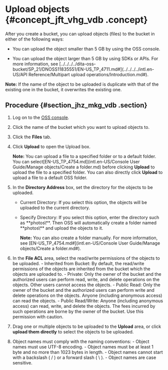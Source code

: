 # Upload objects {#concept_jft_vhg_vdb .concept}

After you create a bucket, you can upload objects \(files\) to the bucket in either of the following ways:

-   You can upload the object smaller than 5 GB by using the OSS console.

-   You can upload the object larger than 5 GB by using SDKs or APIs. For more information, see [../../../../dita-oss-bucket/SP\_21/DNOSS11835551/EN-US\_TP\_4711.md\#](../../../../intl.en-US/API Reference/Multipart upload operations/Introduction.md#).


**Note:** If the name of the object to be uploaded is duplicate with that of the existing one in the bucket, it overwrites the existing one.

## Procedure {#section_jhz_mkg_vdb .section}

1.  Log on to the [OSS console](https://oss.console.aliyun.com/).
2.  Click the name of the bucket which you want to upload objects to.
3.  Click the **Files** tab.
4.  Click **Upload** to open the Upload box.

    **Note:** You can upload a file to a specified folder or to a default folder. You can select[EN-US\_TP\_4754.md](intl.en-US/Console User Guide/Manage objects/Create a folder.md) before clicking **Upload** to upload the file to a specified folder. You can also directly click **Upload** to upload a file to a default OSS folder.

5.  In the **Directory Address** box, set the directory for the objects to be uploaded.
    -   Current Directory: If you select this option, the objects will be uploaded to the current directory.
    -   Specify Directory: If you select this option, enter the directory such as \*\*photos\\\*\*. Then OSS will automatically create a folder named \*\*photos\\\*\* and upload the objects to it.

        **Note:** You can also create a folder manually. For more information, see [EN-US\_TP\_4754.md\#](intl.en-US/Console User Guide/Manage objects/Create a folder.md#).

6.  In the **File ACL** area, select the read/write permissions of the objects to be uploaded. - Inherited from Bucket: By default, the read/write permissions of the objects are inherited from the bucket which the objects are uploaded to. - Private: Only the owner of the bucket and the authorized users can perform read, write, and delete operations on the objects. Other users cannot access the objects. - Public Read: Only the owner of the bucket and the authorized users can perform write and delete operations on the objects. Anyone \(including anonymous access\) can read the objects. - Public Read/Write: Anyone \(including anonymous access\) can read, write, and delete the objects. The fees incurred by such operations are borne by the owner of the bucket. Use this permission with caution.
7.  Drag one or multiple objects to be uploaded to the **Upload** area, or click **upload them directly** to select the objects to be uploaded.
8.  Object names must comply with the naming conventions: - Object names must use UTF-8 encoding. - Object names must be at least 1 byte and no more than 1023 bytes in length. - Object names cannot start with a backslash \( / \) or a forward slash \( \\ \). - Object names are case sensitive.

